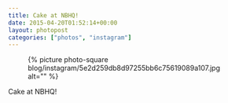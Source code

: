 ```yaml
---
title: Cake at NBHQ!
date: 2015-04-20T01:52:14+00:00
layout: photopost
categories: ["photos", "instagram"]
---
```


<figure class="photo photo--square">
  {% picture photo-square blog/instagram/5e2d259db8d97255bb6c75619089a107.jpg alt="" %}
</figure>

Cake at NBHQ!
